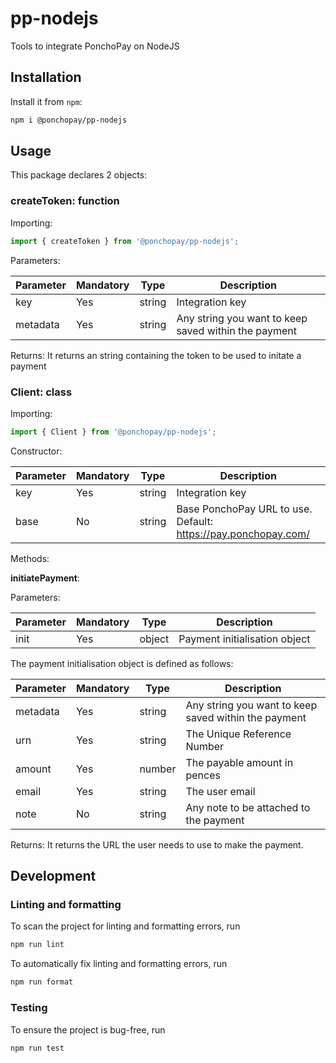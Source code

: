 # pp-nodejs

Tools to integrate PonchoPay on NodeJS

## Installation

Install it from `npm`:

```bash
npm i @ponchopay/pp-nodejs
```

## Usage

This package declares 2 objects:

### createToken: function

Importing:

```js
import { createToken } from '@ponchopay/pp-nodejs';
```

Parameters:

| Parameter | Mandatory | Type   | Description                                          |
| --------- | --------- | ------ | ---------------------------------------------------- |
| key       | Yes       | string | Integration key                                      |
| metadata  | Yes       | string | Any string you want to keep saved within the payment |

Returns:
It returns an string containing the token to be used to initate a payment

### Client: class

Importing:

```js
import { Client } from '@ponchopay/pp-nodejs';
```

Constructor:

| Parameter | Mandatory | Type   | Description                                                    |
| --------- | --------- | ------ | -------------------------------------------------------------- |
| key       | Yes       | string | Integration key                                                |
| base      | No        | string | Base PonchoPay URL to use. Default: https://pay.ponchopay.com/ |

Methods:

**initiatePayment**:

Parameters:

| Parameter | Mandatory | Type   | Description                   |
| --------- | --------- | ------ | ----------------------------- |
| init      | Yes       | object | Payment initialisation object |

The payment initialisation object is defined as follows:

| Parameter | Mandatory | Type   | Description                                          |
| --------- | --------- | ------ | ---------------------------------------------------- |
| metadata  | Yes       | string | Any string you want to keep saved within the payment |
| urn       | Yes       | string | The Unique Reference Number                          |
| amount    | Yes       | number | The payable amount in pences                         |
| email     | Yes       | string | The user email                                       |
| note      | No        | string | Any note to be attached to the payment               |

Returns:
It returns the URL the user needs to use to make the payment.

## Development

### Linting and formatting

To scan the project for linting and formatting errors, run

```bash
npm run lint
```

To automatically fix linting and formatting errors, run

```bash
npm run format
```

### Testing

To ensure the project is bug-free, run

```bash
npm run test
```
